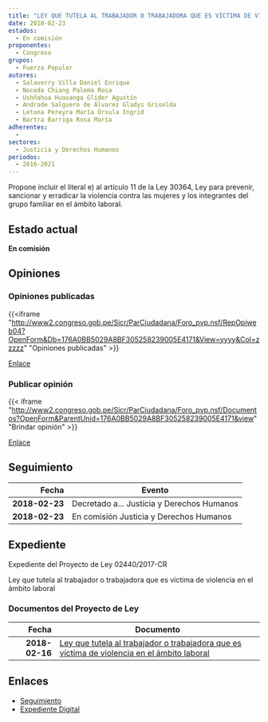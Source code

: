 ```yaml
---
title: "LEY QUE TUTELA AL TRABAJADOR O TRABAJADORA QUE ES VÍCTIMA DE VIOLENCIA EN EL ÁMBITO LABORAL"
date: 2018-02-23
estados: 
  - En comisión
proponentes: 
  - Congreso
grupos: 
  - Fuerza Popular
autores: 
  - Salaverry Villa Daniel Enrique
  - Noceda Chiang Paloma Rosa
  - Ushñahua Huasanga Glider Agustín
  - Andrade Salguero de Álvarez Gladys Griselda
  - Letona Pereyra María Úrsula Ingrid
  - Bartra Barriga Rosa María
adherentes: 
  - 
sectores: 
  - Justicia y Derechos Humanos
periodos: 
  - 2016-2021
---
```


Propone incluir el literal e) al artículo 11 de la Ley 30364, Ley para prevenir, sancionar y erradicar la violencia contra las mujeres y los integrantes del grupo familiar en el ámbito laboral.


## Estado actual

**En comisión**

## Opiniones

### Opiniones publicadas

{{<iframe "http://www2.congreso.gob.pe/Sicr/ParCiudadana/Foro_pvp.nsf/RepOpiweb04?OpenForm&Db=176A0BB5029A8BF305258239005E4171&View=yyyy&Col=zzzzz" "Opiniones publicadas" >}}

[Enlace](http://www2.congreso.gob.pe/Sicr/ParCiudadana/Foro_pvp.nsf/RepOpiweb04?OpenForm&Db=176A0BB5029A8BF305258239005E4171&View=yyyy&Col=zzzzz)
### Publicar opinión

{{< iframe "http://www2.congreso.gob.pe/Sicr/ParCiudadana/Foro_pvp.nsf/Documentos?OpenForm&ParentUnid=176A0BB5029A8BF305258239005E4171&view" "Brindar opinión" >}}

[Enlace](http://www2.congreso.gob.pe/Sicr/ParCiudadana/Foro_pvp.nsf/Documentos?OpenForm&ParentUnid=176A0BB5029A8BF305258239005E4171&view)

## Seguimiento

| Fecha | Evento |
|------:|--------|
| **2018-02-23** | Decretado a... Justicia y Derechos Humanos|
| **2018-02-23** | En comisión Justicia y Derechos Humanos|


## Expediente

Expediente del Proyecto de Ley 02440/2017-CR

Ley que tutela al trabajador o trabajadora que es víctima de violencia en el ámbito laboral


### Documentos del Proyecto de Ley

| Fecha | Documento |
|------:|--------|
| **2018-02-16** | [Ley que tutela al trabajador o trabajadora que es víctima de violencia en el ámbito laboral](http://www.leyes.congreso.gob.pe/Documentos/2016_2021/Proyectos_de_Ley_y_de_Resoluciones_Legislativas/PL0244020180216.PDF) |

## Enlaces 

- [Seguimiento](http://www2.congreso.gob.pe/Sicr/TraDocEstProc/CLProLey2016.nsf/f7fff46988ca05b1052578e100829cc7/e30f3eed6b2c214c05258236008079ef?OpenDocument)
- [Expediente Digital](http://www2.congreso.gob.pe/Sicr/TraDocEstProc/CLProLey2016.nsf/f7fff46988ca05b1052578e100829cc7/e30f3eed6b2c214c05258236008079ef?OpenDocument&Click=05257FB7005EB655.eb71d0cf91d8294e05256cdf006b5706/$Body/0.1C6C)
